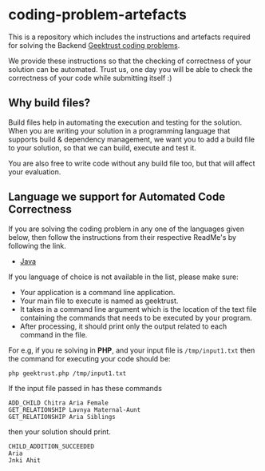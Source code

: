 # coding-problem-artefacts

This is a repository which includes the instructions and artefacts required for solving the Backend [Geektrust coding problems](https://www.geektrust.in/coding-problem). 

We provide these instructions so that the checking of correctness of your solution can be automated. Trust us, one day you will be able to check the correctness of your code while submitting itself :)

## Why build files?

Build files help in automating the execution and testing for the solution. When you are writing your solution in a programming language that supports build & dependency management, we want you to add a build file to your solution, so that we can build, execute and test it.

You are also free to write code without any build file too, but that will affect your evaluation.

## Language we support for Automated Code Correctness

If you are solving the coding problem in any one of the languages given below, then follow the instructions from their respective ReadMe's by following the link.

* [Java](Java/README.md)


If you language of choice is not available in the list, please make sure:
* Your application is a command line application.
* Your main file to execute is named as geektrust.<fileext>
* It takes in a command line argument which is the location of the text file containing the commands that needs to be executed by your program.
* After processing, it should print only the output related to each command in the file.

For e.g, if you re solving in **PHP**, and your input file is `/tmp/input1.txt` then the command for executing your code should be:

```php geektrust.php /tmp/input1.txt```


If the input file passed in has these commands 

```
ADD_CHILD Chitra Aria Female 
GET_RELATIONSHIP Lavnya Maternal-Aunt 
GET_RELATIONSHIP Aria Siblings
```

then your solution should print.
```
CHILD_ADDITION_SUCCEEDED 
Aria 
Jnki Ahit
```
